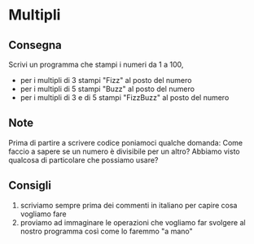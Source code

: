 # Multipli

## Consegna

Scrivi un programma che stampi i numeri da 1 a 100,

- per i multipli di 3 stampi "Fizz" al posto del numero
- per i multipli di 5 stampi "Buzz" al posto del numero
- per i multipli di 3 e di 5 stampi "FizzBuzz" al posto del numero

## Note

Prima di partire a scrivere codice poniamoci qualche domanda:
Come faccio a sapere se un numero è divisibile per un altro? Abbiamo visto qualcosa di particolare
che possiamo usare?

## Consigli

1. scriviamo sempre prima dei commenti in italiano per capire cosa vogliamo fare
2. proviamo ad immaginare le operazioni che vogliamo far svolgere al nostro programma così come lo
   faremmo "a mano"
